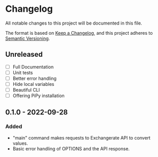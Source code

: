 # Changelog

All notable changes to this project will be documented in this file.

The format is based on [Keep a Changelog](https://keepachangelog.com/en/1.0.0/),
and this project adheres to [Semantic Versioning](https://semver.org/spec/v2.0.0.html).

## Unreleased

- [ ] Full Documentation
- [ ] Unit tests
- [ ] Better error handling
- [ ] Hide local variables
- [ ] Beautiful CLI
- [ ] Offering PiPy installation

## 0.1.0 - 2022-09-28

### Added

- "main" command makes requests to Exchangerate API to convert values.
- Basic error handling of OPTIONS and the API response.
